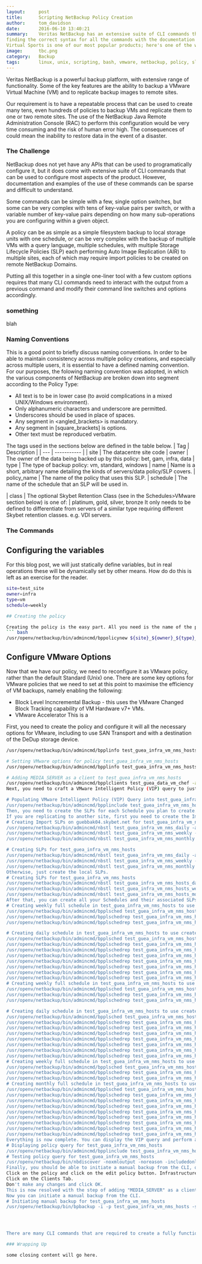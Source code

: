 ```yaml
---
layout:     post
title:      Scripting NetBackup Policy Creation
author:     tom_davidson
date:       2016-06-10 13:40:21
summary:    Veritas NetBackup has an extensive suite of CLI commands that can be used to configure most aspects of the product. However, documentation and examples of the use of these commands can be sparse.
finding the correct syntax for all the commands with the documentation and community 
Virtual Sports is one of our most popular products; here's one of the ways we improved our monitoring of it.
image:      tbc.png
category:   Backup
tags:       linux, unix, scripting, bash, vmware, netbackup, policy, slp, replication, air
---
```


Veritas NetBackup is a powerful backup platform, with extensive range of functionality. Some of the key features are the ability to backup a VMware Virtual Machine (VM) and to replicate backup images to remote sites.

Our requirement is to have a repeatable process that can be used to create many tens, even hundreds of policies to backup VMs and replicate them to one or two remote sites. The use of the NetBackup Java Remote Administration Console (RAC) to perform this configuration would be very time consuming and the risk of human error high. The consequences of could mean the inability to restore data in the event of a disaster.

### The Challenge

NetBackup does not yet have any APIs that can be used to programatically configure it, but it does come with extensive suite of CLI commands that can be used to configure most aspects of the product. However, documentation and examples of the use of these commands can be sparse and difficult to understand.

Some commands can be simple with a few, single option switches, but some can be very complex with tens of key-value pairs per switch, or with a variable number of key-value pairs depending on how many sub-operations you are configuring within a given object.

A policy can be as simple as a simple filesystem backup to local storage units with one schedule, or can be very complex with the backup of multiple VMs with a query language, multiple schedules, with multiple Storage Lifecycle Policies (SLP) each performing Auto Image Replication (AIR) to multiple sites, each of which may require import policies to be created on remote NetBackup Domains.

Putting all this together in a single one-liner tool with a few custom options requires that many CLI commands need to interact with the output from a previous command and modify their command line switches and options accordingly.

### something
blah

### Naming Conventions

This is a good point to briefly discuss naming conventions. In order to be able to maintain consistency across multiple policy creations, and especially across multiple users, it is essential to have a defined naming convention. For our purposes, the folowing naming convention was adopted, in which the various components of NetBackup are broken down into segment according to the Policy Type:
* All text is to be in lower case (to avoid complications in a mixed UNIX/Windows environment).
* Only alphanumeric characters and underscore are permitted.
* Underscores should be used in place of spaces.
* Any segment in <angled_brackets> is mandatory.
* Any segment in [square_brackets] is options.
* Other text must be reproduced verbatim.

The tags used in the sections below are defined in the table below.
| Tag  | Description |
| --- | ----------- |
| site | The datacentre site code
| owner | The owner of the data being backed up by this policy: bet, gam, infra, data
| type | The type of backup policy: vm, standard, windows
| name | Name is a short, arbitrary name detailing the kinds of servers/data policy/SLP covers.
| policy_name | The name of the policy that uses this SLP.
| schedule | The name of the schedule that an SLP will be used in.

| class | The optional Skybet Retention Class (see in the Schedules>VMware section below) is one of:
| platinum, gold, silver, bronze
It only needs to be defined to differentiate from servers of a similar type requiring different Skybet retention classes. e.g. VDI servers. 

### The Commands

## Configuring the variables

For this blog post, we will just statically define variables, but in real operations these will be dynamically set by other means. How do do this is left as an exercise for the reader.
``` bash
site=test_site
owner=infra
type=vm
schedule=weekly

## Creating the policy

Creating the policy is the easy part. All you need is the name of the policy and the name of the master server:
``` bash
/usr/openv/netbackup/bin/admincmd/bppolicynew ${site}_${owner}_${type}_nms_hosts -M master_server
```

## Configure VMware Options

Now that we have our policy, we need to reconfigure it as VMware policy, rather than the default Standard (Unix) one. There are some key options for VMware policies that we need to set at this point to maximise the efficiency of VM backups, namely enabling the following:
* Block Level Incncremental Backup - this uses the VMware Changed Block Tracking capability of VM Hardware v7+ VMs.
* VMware Accelerator
This is a 

First, you need to create the policy and configure it will all the necessary options for VMware, including to use SAN Transport and with a destination of the DeDup storage device.
``` bash
/usr/openv/netbackup/bin/admincmd/bpplinfo test_guea_infra_vm_nms_hosts -set -active -pt VMware -blkincr 1 -use_accelerator 1 -residence stu_disk_gueabak05

# Setting VMware options for policy test_guea_infra_vm_nms_hosts
/usr/openv/netbackup/bin/admincmd/bpplinfo test_guea_infra_vm_nms_hosts -modify -use_virtual_machine 1 -alt_client_name MEDIA_SERVER -snapshot_method VMware_v2 -application_discovery 1 -snapshot_method_args file_system_optimization=1,rTO=0,snapact=2,drive_selection=0,Virtual_machine_backup=2,enable_vCloud=0,rHz=10,multi_org=0,rLim=10,disable_quiesce=0,nameuse=1,ignore_irvm=0,skipnodisk=0,exclude_swap=1,post_events=1,trantype=san

# Adding MEDIA_SERVER as a client to test_guea_infra_vm_nms_hosts
/usr/openv/netbackup/bin/admincmd/bpplclients test_guea_data_vm_chef -add MEDIA_SERVER VMware VMware
Next, you need to craft a VMware Intelligent Policy (VIP) query to just select the subset of VMs you want and deselect the things you don't want. In this example, we first select any hosts we want (linking with OR and enclosing in brackets) and then deselect Test/Staging VMs and those that are powered off.

# Populating VMware Intelligent Policy (VIP) Query into test_guea_infra_vm_nms_hosts
/usr/openv/netbackup/bin/admincmd/bpplinclude test_guea_infra_vm_nms_hosts -add vmware:/?filter=(Displayname Contains "nms0" OR Displayname Contains "nmsdb0") AND NOT Powerstate Equal poweredOff AND NOT Displayname Contains "stg" AND NOT Displayname Contains "tst"
Then, you need to create the SLPs for each Schedule you plan to create.
If you are replicating to another site, first you need to create the Import SLPs in the destination site and then create the SLPs in the source site to first backup and then perform the replication.
# Creating Import SLPs on guebbak04.skybet.net for test_guea_infra_vm_nms
/usr/openv/netbackup/bin/admincmd/nbstl test_guea_infra_vm_nms_daily -add -uf 4 -residence stu_disk_guebbak05 -target_master __NA__ -target_importslp __NA__ -source 0 -managed 3 -rl 0
/usr/openv/netbackup/bin/admincmd/nbstl test_guea_infra_vm_nms_weekly -add -uf 4 -residence stu_disk_guebbak05 -target_master __NA__ -target_importslp __NA__ -source 0 -managed 3 -rl 3
/usr/openv/netbackup/bin/admincmd/nbstl test_guea_infra_vm_nms_monthly -add -uf 4 -residence stu_disk_guebbak05 -target_master __NA__ -target_importslp __NA__ -source 0 -managed 3 -rl 8

# Creating SLPs for test_guea_infra_vm_nms_hosts
/usr/openv/netbackup/bin/admincmd/nbstl test_guea_infra_vm_nms_daily -add -uf 0,3 -residence stu_disk_gueabak05,__NA__ -target_master __NA__,guebbak04.skybet.net -target_importslp __NA__,test_guea_infra_vm_nms_daily -source 0,1 -managed 0,0 -rl 0,0
/usr/openv/netbackup/bin/admincmd/nbstl test_guea_infra_vm_nms_weekly -add -uf 0,3 -residence stu_disk_gueabak05,__NA__ -target_master __NA__,guebbak04.skybet.net -target_importslp __NA__,test_guea_infra_vm_nms_weekly -source 0,1 -managed 0,0 -rl 3,3
/usr/openv/netbackup/bin/admincmd/nbstl test_guea_infra_vm_nms_monthly -add -uf 0,3 -residence stu_disk_gueabak05,__NA__ -target_master __NA__,guebbak04.skybet.net -target_importslp __NA__,test_guea_infra_vm_nms_monthly -source 0,1 -managed 0,0 -rl 8,8
Otherwise, just create the local SLPs.
# Creating SLPs for test_guea_infra_vm_nms_hosts
/usr/openv/netbackup/bin/admincmd/nbstl test_guea_infra_vm_nms_hosts_daily -add -residence stu_disk_gueabak05 -rl 0
/usr/openv/netbackup/bin/admincmd/nbstl test_guea_infra_vm_nms_hosts_weekly -add -residence stu_disk_gueabak05 -rl 3
/usr/openv/netbackup/bin/admincmd/nbstl test_guea_infra_vm_nms_hosts_monthly -add -residence stu_disk_gueabak05 -rl 8
After that, you can create all your Schedules and their associated SLPs and backup windows. I have included a section for each Skybet Retention Class.
# Creating weekly full schedule in test_guea_infra_vm_nms_hosts to use created SLPs
/usr/openv/netbackup/bin/admincmd/bpplsched test_guea_infra_vm_nms_hosts -add weekly -st FULL -residence test_guea_infra_vm_nms_hosts_weekly -res_is_stl 1
/usr/openv/netbackup/bin/admincmd/bpplschedrep test_guea_infra_vm_nms_hosts weekly -rl 3 -freq 345600
/usr/openv/netbackup/bin/admincmd/bpplschedrep test_guea_infra_vm_nms_hosts weekly -2 28800 28800

# Creating daily schedule in test_guea_infra_vm_nms_hosts to use created SLPs
/usr/openv/netbackup/bin/admincmd/bpplsched test_guea_infra_vm_nms_hosts -add daily -st INCR -residence test_guea_infra_vm_nms_hosts_daily -res_is_stl 1
/usr/openv/netbackup/bin/admincmd/bpplschedrep test_guea_infra_vm_nms_hosts daily -rl 0 -freq 86400
/usr/openv/netbackup/bin/admincmd/bpplschedrep test_guea_infra_vm_nms_hosts daily -0 21600 18000
/usr/openv/netbackup/bin/admincmd/bpplschedrep test_guea_infra_vm_nms_hosts daily -1 28800 28800
/usr/openv/netbackup/bin/admincmd/bpplschedrep test_guea_infra_vm_nms_hosts daily -3 28800 28800
/usr/openv/netbackup/bin/admincmd/bpplschedrep test_guea_infra_vm_nms_hosts daily -4 28800 28800
/usr/openv/netbackup/bin/admincmd/bpplschedrep test_guea_infra_vm_nms_hosts daily -5 28800 28800
/usr/openv/netbackup/bin/admincmd/bpplschedrep test_guea_infra_vm_nms_hosts daily -6 21600 18000
# Creating weekly full schedule in test_guea_infra_vm_nms_hosts to use created SLPs
/usr/openv/netbackup/bin/admincmd/bpplsched test_guea_infra_vm_nms_hosts -add weekly -st FULL -residence test_guea_infra_vm_nms_hosts_weekly -res_is_stl 1
/usr/openv/netbackup/bin/admincmd/bpplschedrep test_guea_infra_vm_nms_hosts weekly -rl 3 -freq 345600
/usr/openv/netbackup/bin/admincmd/bpplschedrep test_guea_infra_vm_nms_hosts weekly -2 28800 28800

# Creating daily schedule in test_guea_infra_vm_nms_hosts to use created SLPs
/usr/openv/netbackup/bin/admincmd/bpplsched test_guea_infra_vm_nms_hosts -add daily -st INCR -residence test_guea_infra_vm_nms_hosts_daily -res_is_stl 1
/usr/openv/netbackup/bin/admincmd/bpplschedrep test_guea_infra_vm_nms_hosts daily -rl 0 -freq 86400
/usr/openv/netbackup/bin/admincmd/bpplschedrep test_guea_infra_vm_nms_hosts daily -0 21600 18000
/usr/openv/netbackup/bin/admincmd/bpplschedrep test_guea_infra_vm_nms_hosts daily -1 28800 28800
/usr/openv/netbackup/bin/admincmd/bpplschedrep test_guea_infra_vm_nms_hosts daily -3 28800 28800
/usr/openv/netbackup/bin/admincmd/bpplschedrep test_guea_infra_vm_nms_hosts daily -4 28800 28800
/usr/openv/netbackup/bin/admincmd/bpplschedrep test_guea_infra_vm_nms_hosts daily -5 28800 28800
/usr/openv/netbackup/bin/admincmd/bpplschedrep test_guea_infra_vm_nms_hosts daily -6 21600 18000
# Creating weekly full schedule in test_guea_infra_vm_nms_hosts to use created SLPs
/usr/openv/netbackup/bin/admincmd/bpplsched test_guea_infra_vm_nms_hosts -add weekly -st FULL -residence test_guea_infra_vm_nms_hosts_weekly -res_is_stl 1
/usr/openv/netbackup/bin/admincmd/bpplschedrep test_guea_infra_vm_nms_hosts weekly -rl 3 -freq 345600
/usr/openv/netbackup/bin/admincmd/bpplschedrep test_guea_infra_vm_nms_hosts weekly -2 28800 28800
# Creating monthly full schedule in test_guea_infra_vm_nms_hosts to use created SLPs
/usr/openv/netbackup/bin/admincmd/bpplsched test_guea_infra_vm_nms_hosts -add monthly -st FULL -residence test_guea_infra_vm_nms_hosts_monthly -res_is_stl 1
/usr/openv/netbackup/bin/admincmd/bpplschedrep test_guea_infra_vm_nms_hosts monthly -rl 8 -freq 2419200
/usr/openv/netbackup/bin/admincmd/bpplschedrep test_guea_infra_vm_nms_hosts monthly -0 0 3600
/usr/openv/netbackup/bin/admincmd/bpplschedrep test_guea_infra_vm_nms_hosts monthly -1 0 3600
/usr/openv/netbackup/bin/admincmd/bpplschedrep test_guea_infra_vm_nms_hosts monthly -2 0 3600
/usr/openv/netbackup/bin/admincmd/bpplschedrep test_guea_infra_vm_nms_hosts monthly -3 0 3600
/usr/openv/netbackup/bin/admincmd/bpplschedrep test_guea_infra_vm_nms_hosts monthly -4 0 3600
/usr/openv/netbackup/bin/admincmd/bpplschedrep test_guea_infra_vm_nms_hosts monthly -5 0 3600
/usr/openv/netbackup/bin/admincmd/bpplschedrep test_guea_infra_vm_nms_hosts monthly -6 0 3600
Everything is now complete. You can display the VIP query and perform a test of the query to check the list of VMs that will be backed up.
# Displaying policy query for test_guea_infra_vm_nms_hosts
/usr/openv/netbackup/bin/admincmd/bpplinclude test_guea_infra_vm_nms_hosts -L
# Testing policy query for test_guea_infra_vm_nms_hosts
/usr/openv/netbackup/bin/nbdiscover -noxmloutput -noreason -includedonly -policy test_guea_infra_vm_nms_hosts
Finally, you should be able to initiate a manual backup from the CLI, only there is a bug (under investigation with Veritas) and it doesn't work until you perform the following:
Click on the policy and click on the edit policy button. Infrastructure & Security Delivery > NetBackup Operational Support > image2016-3-15 11:14:25.png
Click on the Clients Tab.
Don't make any changes and click OK.
This is now resolved with the step of adding "MEDIA_SERVER" as a client to the policy.
Now you can initiate a manual backup from the CLI.
# Initiating manual backup for test_guea_infra_vm_nms_hosts
/usr/openv/netbackup/bin/bpbackup -i -p test_guea_infra_vm_nms_hosts -s weekly




There are many CLI commands that are required to create a fully functional policy, and it's beyond the scope of this document to document all the possible options we might use. Instead, I've documented how I've setup all the policies by default, with sections to cover off each of the different Skybet Retention Classes. For anything outside this scope, the reader is invited to RTFM.

### Wrapping Up

some closing content will go here.
